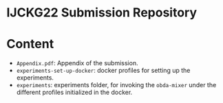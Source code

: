 # IJCKG22 Submission Repository

# Content

- `Appendix.pdf`: Appendix of the submission.
- `experiments-set-up-docker`: docker profiles for setting up the experiments.
- `experiments`: experiments folder, for invoking the `obda-mixer` under the different profiles initialized in the docker.
